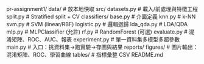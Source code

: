 pr-assignment1/
  data/                      # 放本地快取
  src/
    datasets.py              # 載入/前處理與特徵工程
    split.py                 # Stratified split + CV
    classifiers/
      base.py                # 介面定義
      knn.py                 # k-NN
      svm.py                 # SVM (linear/RBF)
      logistic.py            # 邏輯迴歸
      lda_qda.py             # LDA/QDA
      mlp.py                 # MLPClassifier (允許)
      rf.py                  # RandomForest (可選)
    evaluate.py              # 混淆矩陣、ROC、AUC、報表
    experiment.py            # 單一資料集多模型多超參數
    main.py                  # 入口：挑資料集→跑實驗→存圖與結果
  reports/
    figures/                 # 圖片輸出：混淆矩陣、ROC、學習曲線
    tables/                  # 指標彙整 CSV
  README.md
